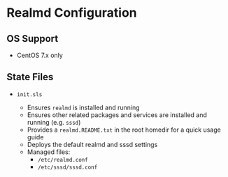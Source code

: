# Realmd Configuration


## OS Support

* CentOS 7.x only


## State Files

* `init.sls`

    * Ensures `realmd` is installed and running
    * Ensures other related packages and services are installed and running (e.g. `sssd`)
    * Provides a `realmd.README.txt` in the root homedir for a quick usage guide
    * Deploys the default realmd and sssd settings
    * Managed files:
        * `/etc/realmd.conf`
        * `/etc/sssd/sssd.conf`
